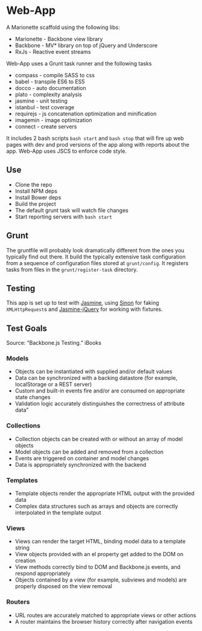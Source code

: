 # Web-App #
A Marionette scaffold using the following libs:

* Marionette - Backbone view library
* Backbone - MV* library on top of jQuery and Underscore
* RxJs - Reactive event streams

Web-App uses a Grunt task runner and the following tasks

* compass - compile SASS to css
* babel - transpile ES6 to ES5
* docco - auto documentation
* plato - complexity analysis
* jasmine - unit testing
* istanbul - test coverage
* requirejs - js concatenation optimization and minification
* imagemin - image optimization
* connect - create servers

It includes 2 bash scripts `bash start` and `bash stop` that will
fire up web pages with dev and prod versions of the app along with
reports about the app. Web-App uses JSCS to enforce code style.

## Use ##

* Clone the repo
* Install NPM deps
* Install Bower deps
* Build the project
* The default grunt task will watch file changes
* Start reporting servers with `bash start`


## Grunt ##
The gruntfile will probably look dramatically different from the
ones you typically find out there. It build the typically extensive
task configuration from a sequence of configuration files stored at
`grunt/config`. It registers tasks from files in the `grunt/register-task`
directory.

## Testing ##
This app is set up to test with [Jasmine](https://github.com/jasmine/jasmine),
using [Sinon](https://github.com/sinonjs/sinon) for faking
`XMLHttpRequest`s and [Jasmine-jQuery](https://github.com/velesin/jasmine-jquery) for working with
fixtures.

## Test Goals ##
Source: “Backbone.js Testing.” iBooks

### Models ###

* Objects can be instantiated with supplied and/or default values
* Data can be synchronized with a backing datastore (for example, localStorage or a REST server)
* Custom and built-in events fire and/or are consumed on appropriate state changes
* Validation logic accurately distinguishes the correctness of attribute data”

### Collections ###

* Collection objects can be created with or without an array of model objects
* Model objects can be added and removed from a collection
* Events are triggered on container and model changes
* Data is appropriately synchronized with the backend

### Templates ###

* Template objects render the appropriate HTML output with the provided data
* Complex data structures such as arrays and objects are correctly interpolated in the template output

### Views ###

* Views can render the target HTML, binding model data to a template string
* View objects provided with an el property get added to the DOM on creation
* View methods correctly bind to DOM and Backbone.js events, and respond appropriately
* Objects contained by a view (for example, subviews and models) are properly disposed on the view removal

### Routers ###

* URL routes are accurately matched to appropriate views or other actions
* A router maintains the browser history correctly after navigation events
